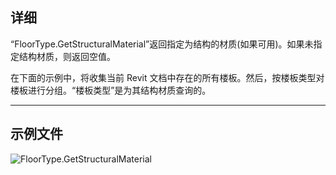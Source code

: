 ## 详细
“FloorType.GetStructuralMaterial”返回指定为结构的材质(如果可用)。如果未指定结构材质，则返回空值。

在下面的示例中，将收集当前 Revit 文档中存在的所有楼板。然后，按楼板类型对楼板进行分组。“楼板类型”是为其结构材质查询的。
___
## 示例文件

![FloorType.GetStructuralMaterial](./Revit.Elements.FloorType.GetStructuralMaterial_img.jpg)
